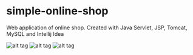 # simple-online-shop

Web application of online shop. Created with Java Servlet, JSP, Tomcat, MySQL and Intellij Idea

![alt tag](https://sun9-65.userapi.com/qluqpiesTqOvOWwLKVJsI99MHb0swjVunUGhuQ/ELTC6pKuqUw.jpg)
![alt tag](https://sun9-29.userapi.com/KP5QzJZP-bA5SC1Ao3ZBS5jLdf5LW9H17Jzq1Q/vZY6tYIrV6A.jpg)
![alt tag](https://sun9-61.userapi.com/q3XIRkzxccvyM_utjLyHctLHQom5COB5yggupA/zIh_Gk2ORP8.jpg)


